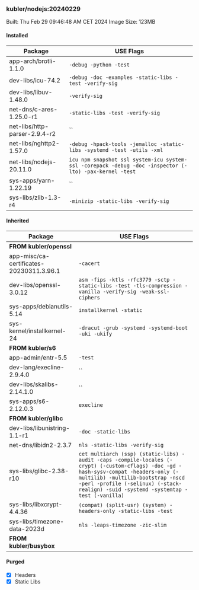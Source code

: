 ### kubler/nodejs:20240229

Built: Thu Feb 29 09:46:48 AM CET 2024
Image Size: 123MB

#### Installed
Package | USE Flags
--------|----------
app-arch/brotli-1.1.0 | `-debug -python -test`
dev-libs/icu-74.2 | `-debug -doc -examples -static-libs -test -verify-sig`
dev-libs/libuv-1.48.0 | `-verify-sig`
net-dns/c-ares-1.25.0-r1 | `-static-libs -test -verify-sig`
net-libs/http-parser-2.9.4-r2 | ``
net-libs/nghttp2-1.57.0 | `-debug -hpack-tools -jemalloc -static-libs -systemd -test -utils -xml`
net-libs/nodejs-20.11.0 | `icu npm snapshot ssl system-icu system-ssl -corepack -debug -doc -inspector (-lto) -pax-kernel -test`
sys-apps/yarn-1.22.19 | ``
sys-libs/zlib-1.3-r4 | `-minizip -static-libs -verify-sig`
#### Inherited
Package | USE Flags
--------|----------
**FROM kubler/openssl** |
app-misc/ca-certificates-20230311.3.96.1 | `-cacert`
dev-libs/openssl-3.0.12 | `asm -fips -ktls -rfc3779 -sctp -static-libs -test -tls-compression -vanilla -verify-sig -weak-ssl-ciphers`
sys-apps/debianutils-5.14 | `installkernel -static`
sys-kernel/installkernel-24 | `-dracut -grub -systemd -systemd-boot -uki -ukify`
**FROM kubler/s6** |
app-admin/entr-5.5 | `-test`
dev-lang/execline-2.9.4.0 | ``
dev-libs/skalibs-2.14.1.0 | ``
sys-apps/s6-2.12.0.3 | `execline`
**FROM kubler/glibc** |
dev-libs/libunistring-1.1-r1 | `-doc -static-libs`
net-dns/libidn2-2.3.7 | `nls -static-libs -verify-sig`
sys-libs/glibc-2.38-r10 | `cet multiarch (ssp) (static-libs) -audit -caps -compile-locales (-crypt) (-custom-cflags) -doc -gd -hash-sysv-compat -headers-only (-multilib) -multilib-bootstrap -nscd -perl -profile (-selinux) (-stack-realign) -suid -systemd -systemtap -test (-vanilla)`
sys-libs/libxcrypt-4.4.36 | `(compat) (split-usr) (system) -headers-only -static-libs -test`
sys-libs/timezone-data-2023d | `nls -leaps-timezone -zic-slim`
**FROM kubler/busybox** |
#### Purged
- [x] Headers
- [x] Static Libs

